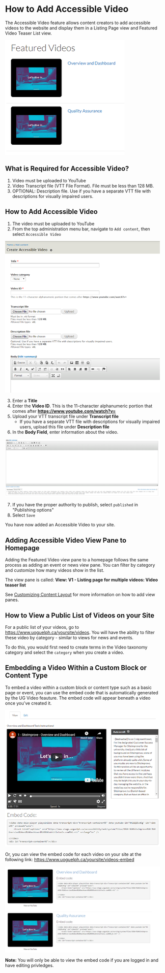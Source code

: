 # How to Add Accessible Video
The Accessible Video feature allows content creators to add accessible videos to the website and display them in a Listing Page view and Featured Video Teaser List view. 

![Example of featured video display](/images/videoteaserlist.png)

## What is Required for Accessible Video?
1. Video must be uploaded to YouTube
2. Video Transcript file (VTT File Format). File must be less than 128 MB. 
3. OPTIONAL: Description file. Use if you have a separate VTT file with descriptions for visually impaired users.

## How to Add Accessible Video

1. The video must be uploaded to YouTube
2. From the top administration menu bar, navigate to `Add content`, then select `Accessible Video`

![Example of accessible video title and video ID](/images/videoMenu.png)

3. Enter a **Title**
4. Enter the **Video ID**. This is the 11-character alphanumeric portion that comes after **https://www.youtube.com/watch?v=**
5. Upload your VTT transcript file under **Transcript file**
   * If you have a separate VTT file with descriptions for visually impaired users, upload this file under **Description file**
6. In the **Body Field**, enter information about the video. 

![Example of the body field](/images/videobody.png)

7. If you have the proper authority to publish, select `published` in "Publishing options"
8. Select `Save`

You have now added an Accessible Video to your site. 

## Adding Accessible Video View Pane to Homepage
Adding the Featured Video view pane to a homepage follows the same process as adding an event or news view pane. You can filter by category and customize how many videos show in the list.

The view pane is called: **View: V1 - Listing page for multiple videos: Video teaser list**

See [Customizing Content Layout](customizingpage.md) for more information on how to add view panes.

## How to View a Public List of Videos on your Site
For a public list of your videos, go to https://www.uoguelph.ca/yoursite/videos. You will have the ability to filter these video by category - similar to views for news and events.

To do this, you would first need to create terms in the Video taxonomy category and select the `category` when you create a video. 

## Embedding a Video Within a Custom Block or Content Type
To embed a video within a custom block or content type such as a basic page or event, you can use the embed code that is automatically generated by the UG Video feauture. The embed code will appear beneath a video once you've created it. 

![Example of video embed code](/images/videoembedcode.PNG)

Or, you can view the embed code for each video on your site at the following link: https://www.uoguelph.ca/yoursite/videos-embed

![Example of video embed code page](/images/videoembedcodepage.PNG)

**Note:** You will only be able to view the embed code if you are logged in and have editing privledges. 
